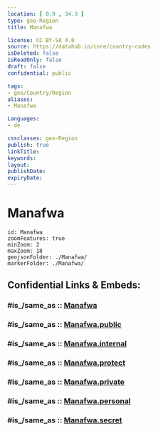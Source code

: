 ```yaml
---
location: [ 0.9 , 34.3 ] 
type: geo-Region
title: Manafwa

license: CC BY-SA 4.0
source: https://datahub.io/core/country-codes
isDeleted: false
isReadOnly: false
draft: false
confidential: public

tags:
- geo/Country/Region
aliases:
- Manafwa

Languages:
- de

cssclasses: geo-Region
publish: true
linkTitle: 
keywords: 
layout: 
publishDate: 
expiryDate: 
---
```


# Manafwa

```leaflet
id: Manafwa
zoomFeatures: true 
minZoom: 2 
maxZoom: 18
geojsonFolder: ./Manafwa/
markerFolder: ./Manafwa/
```


## Confidential Links & Embeds: 

### #is_/same_as :: [Manafwa](/_Standards/Earth/Continent/Africa/Africa~Central/Uganda/regions~Uganda/Uganda~East/Manafwa.md) 

### #is_/same_as :: [Manafwa.public](/_public/Earth/Continent/Africa/Africa~Central/Uganda/regions~Uganda/Uganda~East/Manafwa.public.md) 

### #is_/same_as :: [Manafwa.internal](/_internal/Earth/Continent/Africa/Africa~Central/Uganda/regions~Uganda/Uganda~East/Manafwa.internal.md) 

### #is_/same_as :: [Manafwa.protect](/_protect/Earth/Continent/Africa/Africa~Central/Uganda/regions~Uganda/Uganda~East/Manafwa.protect.md) 

### #is_/same_as :: [Manafwa.private](/_private/Earth/Continent/Africa/Africa~Central/Uganda/regions~Uganda/Uganda~East/Manafwa.private.md) 

### #is_/same_as :: [Manafwa.personal](/_personal/Earth/Continent/Africa/Africa~Central/Uganda/regions~Uganda/Uganda~East/Manafwa.personal.md) 

### #is_/same_as :: [Manafwa.secret](/_secret/Earth/Continent/Africa/Africa~Central/Uganda/regions~Uganda/Uganda~East/Manafwa.secret.md)

